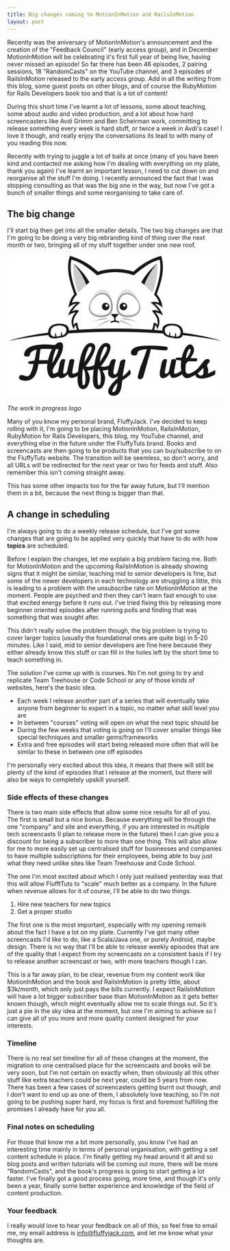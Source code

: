 ```yaml
---
title: Big changes coming to MotionInMotion and RailsInMotion
layout: post
---
```


Recently was the aniversary of MotionInMotion's announcement and the creation of the "Feedback Council" (early access group), and in December MotionInMotion will be celebrating it's first full year of being live, having never missed an episode! So far there has been 46 episodes, 2 pairing sessions, 18 "RandomCasts" on the YouTube channel, and 3 episodes of RailsInMotion released to the early access group. Add in all the writing from this blog, some guest posts on other blogs, and of course the RubyMotion for Rails Developers book too and that is a lot of content!

During this short time I've learnt a lot of lessons, some about teaching, some about audio and video production, and a lot about how hard screencasters like Avdi Grimm and Ben Scheirman work, committing to release something every week is hard stuff, or twice a week in Avdi's case! I love it though, and really enjoy the conversations its lead to with many of you reading this now.

Recently with trying to juggle a lot of balls at once (many of you have been kind and contacted me asking how I'm dealing with everything on my plate, thank you again) I've learnt an important lesson, I need to cut down on and reorganise all the stuff I'm doing. I recently announced the fact that I was stopping consulting as that was the big one in the way, but now I've got a bunch of smaller things and some reorganising to take care of.

## The big change

I'll start big then get into all the smaller details. The two big changes are that I'm going to be doing a very big rebranding kind of thing over the next month or two, bringing all of my stuff together under one new roof.

![The FluffyTuts Logo](/assets/fluffy-tuts-logo.png)

*The work in progress logo*

Many of you know my personal brand, FluffyJack. I've decided to keep rolling with it, I'm going to be placing MotionInMotion, RailsInMotion, RubyMotion for Rails Developers, this blog, my YouTube channel, and everything else in the future under the FluffyTuts brand. Books and screencasts are then going to be products that you can buy/subscribe to on the FluffyTuts website. The transition will be seemless, so don't worry, and all URLs will be redirected for the next year or two for feeds and stuff. Also remember this isn't coming straight away.

This has some other impacts too for the far away future, but I'll mention them in a bit, because the next thing is bigger than that.

## A change in scheduling

I'm always going to do a weekly release schedule, but I've got some changes that are going to be applied very quickly that have to do with how **topics** are scheduled.

Before I explain the changes, let me explain a big problem facing me. Both for MotionInMotion and the upcoming RailsInMotion is already showing signs that it might be similar, teaching mid to senior developers is fine, but some of the newer developers in each technology are struggling a little, this is leading to a problem with the unsubscribe rate on MotionInMotion at the moment. People are psyched and then they can't learn fast enough to use that excited energy before it runs out. I've tried fixing this by releasing more beginner oriented episodes after running polls and finding that was something that was sought after.

This didn't really solve the problem though, the big problem is trying to cover larger topics (usually the foundational ones are quite big) in 5-20 minutes. Like I said, mid to senior developers are fine here because they either already know this stuff or can fill in the holes left by the short time to teach something in.

The solution I've come up with is courses. No I'm not going to try and replicate Team Treehouse or Code School or any of those kinds of websites, here's the basic idea.

* Each week I release another part of a series that will eventually take anyone from beginner to expert in a topic, no matter what skill level you are
* In between "courses" voting will open on what the next topic should be
* During the few weeks that voting is going on I'll cover smaller things like special techniques and smaller gems/frameworks
* Extra and free episodes will start being released more often that will be similar to these in between one off episodes

I'm personally very excited about this idea, it means that there will still be plenty of the kind of episodes that I release at the moment, but there will also be ways to completely upskill yourself.

### Side effects of these changes

There is two main side effects that allow some nice results for all of you. The first is small but a nice bonus. Because everything will be through the one "company" and site and everything, if you are interested in multiple tech screencasts (I plan to release more in the future) then I can give you a discount for being a subscriber to more than one thing. This will also allow for me to more easily set up centralised stuff for businesses and companies to have multiple subscriptions for their employees, being able to buy just what they need unlike sites like Team Treehouse and Code School.

The one I'm most excited about which I only just realised yesterday was that this will allow FlufftTuts to "scale" much better as a company. In the future when revenue allows for it of course, I'll be able to do two things.

1. Hire new teachers for new topics
2. Get a proper studio

The first one is the most important, especially with my opening remark about the fact I have a lot on my plate. Currently I've got many other screencasts I'd like to do, like a Scala/Java one, or purely Android, maybe design. There is no way that I'll be able to release weekly episodes that are of the quality that I expect from my screencasts on a consistent basis if I try to release another screencast or two, with more teachers though I can.

This is a far away plan, to be clear, revenue from my content work like MotionInMotion and the book and RailsInMotion is pretty little, about $3k/month, which only just pays the bills currently. I expect RailsInMotion will have a lot bigger subscriber base than MotionInMotion as it gets better known though, which might eventually allow me to scale things out. So it's just a pie in the sky idea at the moment, but one I'm aiming to achieve so I can give all of you more and more quality content designed for your interests.


### Timeline

There is no real set timeline for all of these changes at the moment, the migration to one centralised place for the screencasts and books will be very soon, but I'm not certain on exactly when, then obviously all this other stuff like extra teachers could be next year, could be 5 years from now. There has been a few cases of screencasters getting burnt out though, and I don't want to end up as one of them, I absolutely love teaching, so I'm not going to be pushing super hard, my focus is first and foremost fulfilling the promises I already have for you all.

### Final notes on scheduling

For those that know me a bit more personally, you know I've had an interesting time mainly in terms of personal organisation, with getting a set content schedule in place. I'm finally getting my head around it all and so blog posts and written tutorials will be coming out more, there will be more "RandomCasts", and the book's progress is going to start getting a lot faster. I've finally got a good process going, more time, and though it's only been a year, finally some better experience and knowledge of the field of content production.

### Your feedback

I really would love to hear your feedback on all of this, so feel free to email me, my email address is [info@fluffyjack.com](mailto:info@fluffyjack.com), and let me know what your thoughts are.
